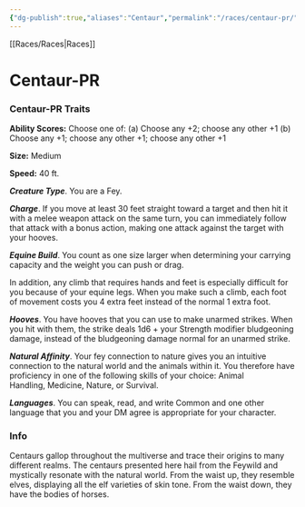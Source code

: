 ```yaml
---
{"dg-publish":true,"aliases":"Centaur","permalink":"/races/centaur-pr/","dgHomeLink":false,"dgPassFrontmatter":true}
---
```


[[Races/Races|Races]]
# Centaur-PR

### Centaur-PR Traits
**Ability Scores:** Choose one of: (a) Choose any +2; choose any other +1 (b) Choose any +1; choose any other +1; choose any other +1

**Size:** Medium

**Speed:** 40 ft. 

***Creature Type***. You are a Fey.

***Charge***. If you move at least 30 feet straight toward a target and then hit it with a melee weapon attack on the same turn, you can immediately follow that attack with a bonus action, making one attack against the target with your hooves.

***Equine Build***. You count as one size larger when determining your carrying capacity and the weight you can push or drag.

In addition, any climb that requires hands and feet is especially difficult for you because of your equine legs. When you make such a climb, each foot of movement costs you 4 extra feet instead of the normal 1 extra foot.

***Hooves***. You have hooves that you can use to make unarmed strikes. When you hit with them, the strike deals 1d6 + your Strength modifier bludgeoning damage, instead of the bludgeoning damage normal for an unarmed strike.

***Natural Affinity***. Your fey connection to nature gives you an intuitive connection to the natural world and the animals within it. You therefore have proficiency in one of the following skills of your choice: Animal Handling, Medicine, Nature, or Survival.

***Languages***. You can speak, read, and write Common and one other language that you and your DM agree is appropriate for your character.

### Info
Centaurs gallop throughout the multiverse and trace their origins to many different realms. The centaurs presented here hail from the Feywild and mystically resonate with the natural world. From the waist up, they resemble elves, displaying all the elf varieties of skin tone. From the waist down, they have the bodies of horses.
